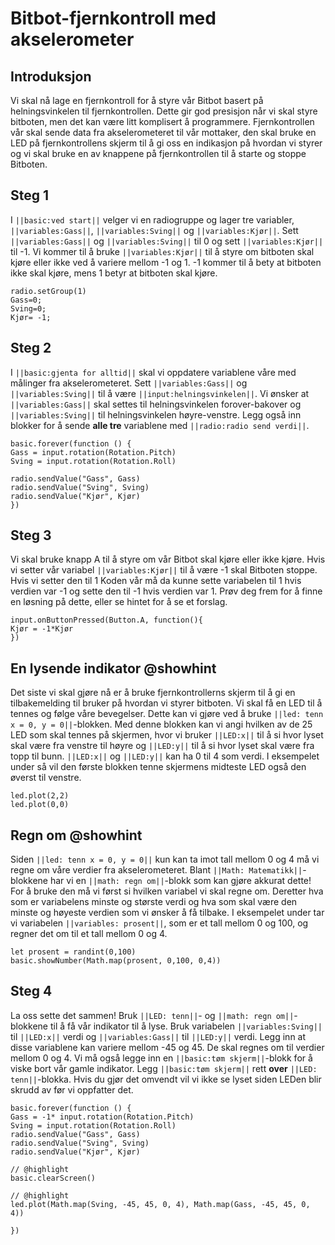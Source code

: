 # Bitbot-fjernkontroll med akselerometer

## Introduksjon

Vi skal nå lage en fjernkontroll for å styre vår Bitbot basert på helningsvinkelen til fjernkontrollen. Dette gir god presisjon når vi skal styre bitboten, men det kan være litt komplisert å programmere.
Fjernkontrollen vår skal sende data fra akselerometeret til vår mottaker, den skal bruke en LED på fjernkontrollens skjerm til å gi oss en indikasjon på hvordan vi styrer og vi skal bruke en av knappene på fjernkontrollen til å starte og stoppe Bitboten.

## Steg 1

I ``||basic:ved start||`` velger vi en radiogruppe og lager tre variabler, ``||variables:Gass||``, ``||variables:Sving||`` og ``||variables:Kjør||``. Sett ``||variables:Gass||`` og ``||variables:Sving||`` til 0 og sett ``||variables:Kjør||`` til -1.
Vi kommer til å bruke ``||variables:Kjør||`` til å styre om bitboten skal kjøre eller ikke ved å variere mellom -1 og 1. -1 kommer til å bety at bitboten ikke skal kjøre, mens 1 betyr at bitboten skal kjøre.


```blocks
radio.setGroup(1)
Gass=0;
Sving=0;
Kjør= -1;
```
## Steg 2

I ``||basic:gjenta for alltid||`` skal vi oppdatere variablene våre med målinger fra akselerometeret. Sett ``||variables:Gass||`` og ``||variables:Sving||`` til å være ``||input:helningsvinkelen||``. Vi ønsker at ``||variables:Gass||`` skal settes til helningsvinkelen forover-bakover og ``||variables:Sving||`` til helningsvinkelen høyre-venstre.
Legg også inn blokker for å sende **alle tre** variablene med ``||radio:radio send verdi||``. 
```blocks
basic.forever(function () {
Gass = input.rotation(Rotation.Pitch)
Sving = input.rotation(Rotation.Roll)

radio.sendValue("Gass", Gass)
radio.sendValue("Sving", Sving)
radio.sendValue("Kjør", Kjør)
})

```

## Steg 3
Vi skal bruke knapp A til å styre om vår Bitbot skal kjøre eller ikke kjøre. Hvis vi setter vår variabel ``||variables:Kjør||`` til å være -1 skal Bitboten stoppe. Hvis vi setter den til 1
Koden vår må da kunne sette variabelen til 1 hvis verdien var -1 og sette den til -1 hvis verdien var 1. Prøv deg frem for å finne en løsning på dette, eller se hintet for å se et forslag.

```blocks
input.onButtonPressed(Button.A, function(){
Kjør = -1*Kjør
})
```

## En lysende indikator @showhint
Det siste vi skal gjøre nå er å bruke fjernkontrollerns skjerm til å gi en tilbakemelding til bruker på hvordan vi styrer bitboten. Vi skal få en LED til å tennes og følge våre bevegelser. Dette kan vi gjøre ved å bruke ``||led: tenn x = 0, y = 0||``-blokken.
Med denne blokken kan vi angi hvilken av de 25 LED som skal tennes på skjermen, hvor vi bruker ``||LED:x||`` til å si hvor lyset skal være fra venstre til høyre og ``||LED:y||`` til å si hvor lyset skal være fra topp til bunn. ``||LED:x||`` og ``||LED:y||`` kan ha 0 til 4 som verdi.
I eksempelet under så vil den første blokken tenne skjermens midteste LED også den øverst til venstre.

```blocks
led.plot(2,2)
led.plot(0,0)
```

## Regn om @showhint
Siden ``||led: tenn x = 0, y = 0||`` kun kan ta imot tall mellom 0 og 4 må vi regne om våre verdier fra akselerometeret. Blant ``||Math: Matematikk||``-blokkene har vi en ``||math: regn om||``-blokk som kan gjøre akkurat dette! For å bruke den må vi først si hvilken variabel vi skal regne om. Deretter hva som er variabelens minste og største verdi og hva som skal være den minste og høyeste verdien som vi ønsker å få tilbake. 
I eksempelet under tar vi variabelen ``||variables: prosent||``, som er et tall mellom 0 og 100, og regner det om til et tall mellom 0 og 4. 
```blocks
let prosent = randint(0,100)
basic.showNumber(Math.map(prosent, 0,100, 0,4))
```

## Steg 4
La oss sette det sammen! Bruk ``||LED: tenn||``- og ``||math: regn om||``-blokkene til å få vår indikator til å lyse. Bruk variabelen ``||variables:Sving||`` til ``||LED:x||`` verdi og ``||variables:Gass||`` til ``||LED:y||`` verdi. Legg inn at disse variablene kan variere mellom -45 og 45. De skal regnes om til verdier mellom 0 og 4.
Vi må også legge inn en ``||basic:tøm skjerm||``-blokk for å viske bort vår gamle indikator. Legg ``||basic:tøm skjerm||`` rett **over** ``||LED: tenn||``-blokka. Hvis du gjør det omvendt vil vi ikke se lyset siden LEDen blir skrudd av før vi oppfatter det.
```blocks
basic.forever(function () {
Gass = -1* input.rotation(Rotation.Pitch)
Sving = input.rotation(Rotation.Roll)
radio.sendValue("Gass", Gass)
radio.sendValue("Sving", Sving)
radio.sendValue("Kjør", Kjør)

// @highlight
basic.clearScreen()

// @highlight
led.plot(Math.map(Sving, -45, 45, 0, 4), Math.map(Gass, -45, 45, 0, 4))

})


```

<!---
```blocks

```
``||||``
--->

<script src="https://makecode.com/gh-pages-embed.js"></script><script>makeCodeRender("{{ site.makecode.home_url }}", "{{ site.github.owner_name }}/{{ site.github.repository_name }}");</script>